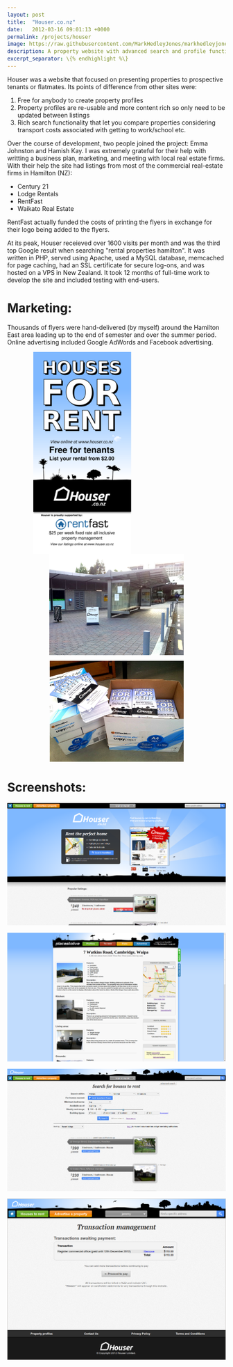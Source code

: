 ```yaml
---
layout: post
title:  "Houser.co.nz"
date:   2012-03-16 09:01:13 +0000
permalink: /projects/houser
image: https://raw.githubusercontent.com/MarkHedleyJones/markhedleyjones.github.io/master/media/houser/houser.png
description: A property website with advanced search and profile functionality
excerpt_separator: \{% endhighlight %\}
---
```

Houser was a website that focused on presenting properties to prospective tenants or flatmates. Its points of difference from other sites were:
1. Free for anybody to create property profiles
1. Property profiles are re-usable and more content rich so only need to be updated between listings
1. Rich search functionality that let you compare properties considering transport costs associated with getting to work/school etc.

Over the course of development, two people joined the project: Emma Johnston and Hamish Kay.
I was extremely grateful for their help with writting a business plan, marketing, and meeting with local real estate firms.
With their help the site had listings from most of the commercial real-estate firms in Hamilton (NZ):
* Century 21
* Lodge Rentals
* RentFast
* Waikato Real Estate

RentFast actually funded the costs of printing the flyers in exchange for their logo being added to the flyers.

At its peak, Houser receieved over 1600 visits per month and was the third top Google result when searching "rental properties hamilton".
It was written in PHP, served using Apache, used a MySQL database, memcached for page caching, had an SSL certificate for secure log-ons, and was hosted on a VPS in New Zealand.
It took 12 months of full-time work to develop the site and included testing with end-users.

# Marketing:

Thousands of flyers were hand-delivered (by myself) around the Hamilton East area leading up to the end of semester and over the summer period.
Online advertising included Google AdWords and Facebook advertising.

<img style="margin-left: 60px; float: left; height: 465px" src="https://raw.githubusercontent.com/MarkHedleyJones/markhedleyjones.github.io/master/media/houser/flyer.svg" alt="Flyer">
<p style="text-align: center;">
  <img style="margin-bottom: 10px" src="https://raw.githubusercontent.com/MarkHedleyJones/markhedleyjones.github.io/master/media/houser/Houser-FootpathSign-2012-10-17%2006.58.09.jpg" alt="Houser FootpathSign 2012 10 17%2006.58.09" width="310" height="232">
  <img src="https://raw.githubusercontent.com/MarkHedleyJones/markhedleyjones.github.io/master/media/houser/flyers.jpg" alt="Flyers" width="309" height="232">
</p>

# Screenshots:

<p style="text-align: center;">
  <a href="https://raw.githubusercontent.com/MarkHedleyJones/markhedleyjones.github.io/master/media/houser/Houser-Screenshot-Homepage.png">
    <img style="text-align: center;" src="https://raw.githubusercontent.com/MarkHedleyJones/markhedleyjones.github.io/master/media/houser/Houser-Screenshot-Homepage.png" alt="Houser Screenshot Homepage">
  </a>
</p>
<p style="text-align: center;">
  <a href="https://raw.githubusercontent.com/MarkHedleyJones/markhedleyjones.github.io/master/media/houser/Houser-Screenshot-Listing.png">
    <img style="text-align: center;" src="https://raw.githubusercontent.com/MarkHedleyJones/markhedleyjones.github.io/master/media/houser/Houser-Screenshot-Listing.png" alt="Houser Screenshot Listing">
  </a>
</p>
<p style="text-align: center;">
  <a href="https://raw.githubusercontent.com/MarkHedleyJones/markhedleyjones.github.io/master/media/houser/Houser-Screenshot-Search.png">
    <img style="text-align: center;" src="https://raw.githubusercontent.com/MarkHedleyJones/markhedleyjones.github.io/master/media/houser/Houser-Screenshot-Search.png" alt="Houser Screenshot Search">
  </a>
</p>
<p style="text-align: center;">
  <a href="https://raw.githubusercontent.com/MarkHedleyJones/markhedleyjones.github.io/master/media/houser/Houser-Screenshot-Transaction.png">
    <img style="text-align: center;" src="https://raw.githubusercontent.com/MarkHedleyJones/markhedleyjones.github.io/master/media/houser/Houser-Screenshot-Transaction.png" alt="Houser Screenshot Transaction">
  </a>
</p>
